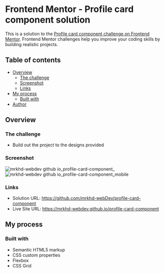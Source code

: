 # Frontend Mentor - Profile card component solution

This is a solution to the [Profile card component challenge on Frontend Mentor](https://www.frontendmentor.io/challenges/profile-card-component-cfArpWshJ). Frontend Mentor challenges help you improve your coding skills by building realistic projects. 

## Table of contents

- [Overview](#overview)
  - [The challenge](#the-challenge)
  - [Screenshot](#screenshot)
  - [Links](#links)
- [My process](#my-process)
  - [Built with](#built-with)
- [Author](#author)

## Overview

### The challenge

- Build out the project to the designs provided

### Screenshot

![mrkhd-webdev github io_profile-card-component_](https://user-images.githubusercontent.com/85605446/202815973-98c342ab-c9a2-4861-beb4-065a59db739c.png)
![mrkhd-webdev github io_profile-card-component_mobile](https://user-images.githubusercontent.com/85605446/202816148-1a3e6cfd-990f-4aa5-8a1d-163dfd185be6.png)



### Links

- Solution URL: https://github.com/mrkhd-webDev/profile-card-component
- Live Site URL: https://mrkhd-webdev.github.io/profile-card-component

## My process

### Built with

- Semantic HTML5 markup
- CSS custom properties
- Flexbox
- CSS Grid

